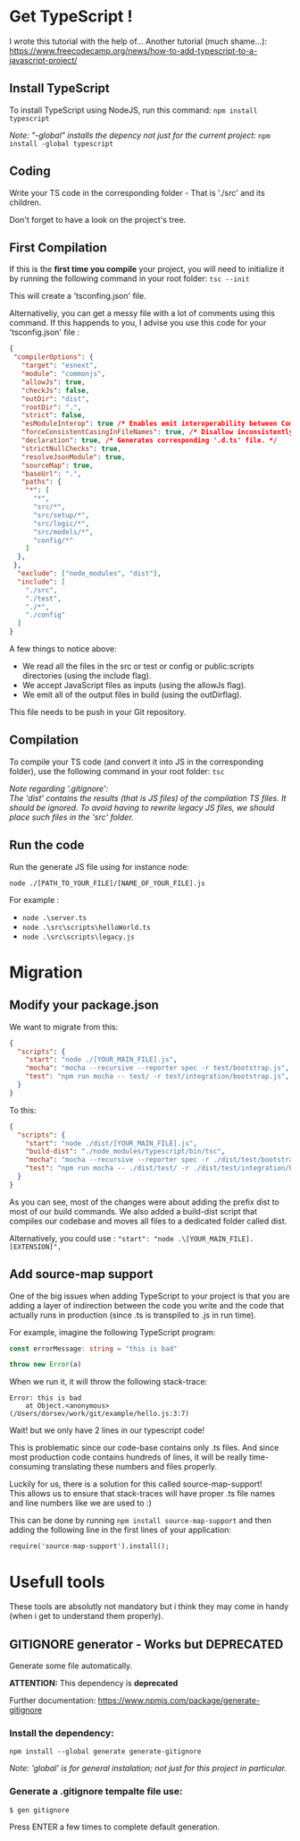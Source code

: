 # Get TypeScript !

I wrote this tutorial with the help of... Another tutorial (much shame...):
<br>https://www.freecodecamp.org/news/how-to-add-typescript-to-a-javascript-project/

## Install TypeScript

To install TypeScript using NodeJS, run this command: `npm install typescript`

_Note: "-global" installs the depency not just for the current project:_ `npm install -global typescript`

## Coding

Write your TS code in the corresponding folder - That is './src' and its children.

Don't forget to have a look on the project's tree.

## First Compilation

If this is the **first time you compile** your project, you will need to initialize it by running the following command in your root folder: `tsc --init`

This will create a 'tsconfing.json' file.

Alternativeliy, you can get a messy file with a lot of comments using this command. If this happends to you, I advise you use this code for your 'tsconfig.json' file :

```JSON
{
 "compilerOptions": {
   "target": "esnext",
   "module": "commonjs",
   "allowJs": true,
   "checkJs": false,
   "outDir": "dist",
   "rootDir": ".",
   "strict": false,
   "esModuleInterop": true /* Enables emit interoperability between CommonJS and ES Modules via creation of namespace objects for all imports. Implies 'allowSyntheticDefaultImports'. */,
   "forceConsistentCasingInFileNames": true, /* Disallow inconsistently-cased references to the same file. */
   "declaration": true, /* Generates corresponding '.d.ts' file. */
   "strictNullChecks": true,
   "resolveJsonModule": true,
   "sourceMap": true,
   "baseUrl": ".",
   "paths": {
    "*": [
      "*",
      "src/*",
      "src/setup/*",
      "src/logic/*",
      "src/models/*",
      "config/*"
    ]
  },
 },
  "exclude": ["node_modules", "dist"],
  "include": [
    "./src",
    "./test",
    "./*",
    "./config"
  ]
}

```

A few things to notice above:

- We read all the files in the src or test or config or public:scripts directories (using the include flag).
- We accept JavaScript files as inputs (using the allowJs flag).
- We emit all of the output files in build (using the outDirflag).

This file needs to be push in your Git repository.

## Compilation

To compile your TS code (and convert it into JS in the corresponding folder), use the following command in your root folder: `tsc`

_Note regarding '.gitignore': <br>The 'dist' contains the results (that is JS files) of the compilation TS files. It should be ignored. To avoid having to rewrite legacy JS files, we should place such files in the 'src' folder._

## Run the code

Run the generate JS file using for instance node:

`node ./[PATH_TO_YOUR_FILE]/[NAME_OF_YOUR_FILE].js`

For example :

- `node .\server.ts`
- `node .\src\scripts\helloWorld.ts`
- `node .\src\scripts\legacy.js`

# Migration

## Modify your package.json

We want to migrate from this:

```JSON
{
  "scripts": {
    "start": "node ./[YOUR_MAIN_FILE].js",
    "mocha": "mocha --recursive --reporter spec -r test/bootstrap.js",
    "test": "npm run mocha -- test/ -r test/integration/bootstrap.js",
  }
}
```

To this:

```JSON
{
  "scripts": {
    "start": "node ./dist/[YOUR_MAIN_FILE].js",
    "build-dist": "./node_modules/typescript/bin/tsc",
    "mocha": "mocha --recursive --reporter spec -r ./dist/test/bootstrap.js",
    "test": "npm run mocha -- ./dist/test/ -r ./dist/test/integration/bootstrap.js"
  }
}
```

As you can see, most of the changes were about adding the prefix dist to most of our build commands. We also added a build-dist script that compiles our codebase and moves all files to a dedicated folder called dist.

Alternatively, you could use : `"start": "node .\[YOUR_MAIN_FILE].[EXTENSION]",`

## Add source-map support

One of the big issues when adding TypeScript to your project is that you are adding a layer of indirection between the code you write and the code that actually runs in production (since .ts is transpiled  to .js  in run time).

For example, imagine the following TypeScript program:

``` TypeScript
const errorMessage: string = "this is bad"

throw new Error(a)
```
When we run it, it will throw the following stack-trace:

```
Error: this is bad
    at Object.<anonymous> (/Users/dorsev/work/git/example/hello.js:3:7)
```

Wait! but we only have 2 lines in our typescript code!

This is problematic since our code-base contains only .ts files. And since most production code contains hundreds of lines, it will be really time-consuming translating these numbers and files properly.

Luckily for us, there is a solution for this called source-map-support!
<br>This allows us to ensure that stack-traces will have proper .ts file names and line numbers like we are used to :)

This can be done by running `npm install source-map-support` and then adding the following line in the first lines of your application:

`require('source-map-support').install();`

# Usefull tools

These tools are absolutly not mandatory but i think they may come in handy (when i get to understand them properly).

## GITIGNORE generator - Works but DEPRECATED

Generate some file automatically.

**ATTENTION:** This dependency is **deprecated**

Further documentation: https://www.npmjs.com/package/generate-gitignore

### Install the dependency:

`npm install --global generate generate-gitignore`

_Note: 'global' is for general instalation; not just for this project in particular._

### Generate a .gitignore tempalte file use:

`$ gen gitignore`

Press ENTER a few times to complete default generation.
